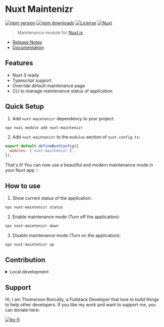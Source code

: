 # Nuxt Maintenizr

[![npm version][npm-version-src]][npm-version-href]
[![npm downloads][npm-downloads-src]][npm-downloads-href]
[![License][license-src]][license-href]
[![Nuxt][nuxt-src]][nuxt-href]

> Maintenance module for [Nuxt.js](https://nuxt.com/)

- [Release Notes](https://github.com/roncallyt/nuxt-maintenizr/releases)
- [Documentation](https://nuxt-maintenizr.t7n.dev)
<!-- - [🏀 Online playground](https://stackblitz.com/github/your-org/nuxt-maintenizr?file=playground%2Fapp.vue) -->

## Features

<!-- Highlight some of the features your module provide here -->
- Nuxt 3 ready
- Typescript support
- Override default maintenance page
- CLI to manage maintenance status of application

## Quick Setup

1. Add `nuxt-maintenizr` dependency to your project:

```bash
npx nuxi module add nuxt-maintenizr
```

2. Add `nuxt-maintenizr` to the `modules` section of `nuxt.config.ts`:

```js
export default defineNuxtConfig({
  modules: ['nuxt-maintenizr'],
});
```
That's it! You can now use a beautiful and modern maintenance mode in your Nuxt app ✨

## How to use

1. Show current status of the application:

```bash
npx nuxt-maintenizr status 
```

2. Enable maintenance mode (Turn off the application):

```bash
npx nuxt-maintenizr down
```

3. Disable maintenance mode (Turn on the application):

```bash
npx nuxt-maintenizr up
```

## Contribution

<details>
  <summary>Local development</summary>
  
  ```bash
  # Install dependencies
  npm install
  
  # Generate type stubs
  npm run dev:prepare
  
  # Develop with the playground
  npm run dev
  
  # Build the playground
  npm run dev:build
  
  # Run ESLint
  npm run lint
  
  # Run Vitest
  npm run test
  npm run test:watch
  
  # Release new version
  npm run release
  ```

</details>

## Support

Hi, I am Thomerson Roncally, a Fullstack Developer that love to build things to help other developers. If you like my work and want to support me, you can donate here:

[![ko-fi](https://www.ko-fi.com/img/donate_sm.png)](https://ko-fi.com/roncallyt)

<!-- Badges -->
[npm-version-src]: https://img.shields.io/npm/v/nuxt-maintenizr/latest.svg?style=flat&colorA=020420&colorB=00DC82
[npm-version-href]: https://npmjs.com/package/nuxt-maintenizr

[npm-downloads-src]: https://img.shields.io/npm/dm/nuxt-maintenizr.svg?style=flat&colorA=020420&colorB=00DC82
[npm-downloads-href]: https://npm.chart.dev/nuxt-maintenizr

[license-src]: https://img.shields.io/npm/l/nuxt-maintenizr.svg?style=flat&colorA=020420&colorB=00DC82
[license-href]: https://npmjs.com/package/nuxt-maintenizr

[nuxt-src]: https://img.shields.io/badge/Nuxt-020420?logo=nuxt.js
[nuxt-href]: https://nuxt.com
